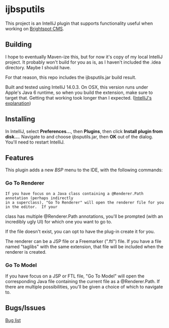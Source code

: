ijbsputils
==========

This project is an IntelliJ plugin that supports functionality useful when working on
[Brightspot CMS](https://github.com/perfectsense/brightspot-cms).

Building
--------
I hope to eventually Maven-ize this, but for now it's copy of my local IntelliJ project.  It probably won't build for you as
is, as I haven't included the .idea directory.  Maybe I should have.

For that reason, this repo includes the ijbsputils.jar build result.

Built and tested using IntelliJ 14.0.3.  On OSX, this version runs under Apple's Java 6 runtime, so
when you build the extension, make sure to target that.  Getting that working took longer than I
expected. ([IntelliJ's explanation](https://intellij-support.jetbrains.com/entries/23455956-Selecting-the-JDK-version-the-IDE-will-run-under))

Installing
----------
In IntelliJ, select **Preferences...**, then **Plugins**, then click **Install plugin from disk...**.
Navigate to and choose ijbsputils.jar, then **OK** out of the dialog.  You'll need to restart IntelliJ.

Features
--------

This plugin adds a new *BSP* menu to the IDE, with the following commands:

### Go To Renderer

    If you have focus on a Java class containing a @Renderer.Path annotation (perhaps indirectly
    in a superclass), "Go To Renderer" will open the renderer file for you in the editor.  If your
class has multiple @Renderer.Path annotations, you'll be prompted (with an incredibly ugly UI) for which
one you want to go to.

If the file doesn't exist, you can opt to have the plug-in create it for you.

The renderer can be a JSP file or a Freemarker (".ftl") file.  If you have a file named "taglibs" with the
same extension, that file will be included when the renderer is
created.

### Go To Model

If you have focus on a JSP or FTL file, "Go To Model" will open the corresponding Java file
containing the current file as a @Renderer.Path.  If there are multiple possibilities, you'll be given
a choice of which to navigate to.

Bugs/Issues
-----------
[Bug list](https://github.com/dptww1/ijbsputils/issues)
